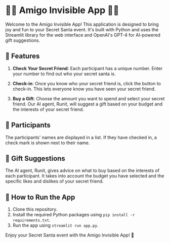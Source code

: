 # 🎄🎁 Amigo Invisible App 🎁🎄

Welcome to the Amigo Invisible App! This application is designed to bring joy and fun to your Secret Santa event. It's built with Python and uses the Streamlit library for the web interface and OpenAI's GPT-4 for AI-powered gift suggestions.

## 🎯 Features

1. **Check Your Secret Friend**: Each participant has a unique number. Enter your number to find out who your secret santa is.

2. **Check-in**: Once you know who your secret friend is, click the button to check-in. This lets everyone know you have seen your secret friend.

3. **Buy a Gift**: Choose the amount you want to spend and select your secret friend. Our AI agent, Runit, will suggest a gift based on your budget and the interests of your secret friend.

## 📝 Participants

The participants' names are displayed in a list. If they have checked in, a check mark is shown next to their name.

## 🎁 Gift Suggestions

The AI agent, Runit, gives advice on what to buy based on the interests of each participant. It takes into account the budget you have selected and the specific likes and dislikes of your secret friend.

## 🚀 How to Run the App

1. Clone this repository.
2. Install the required Python packages using `pip install -r requirements.txt`.
3. Run the app using `streamlit run app.py`.

Enjoy your Secret Santa event with the Amigo Invisible App! 🎉